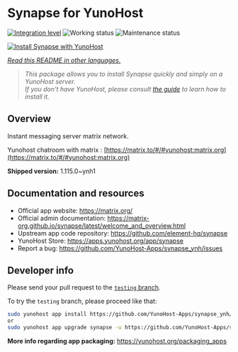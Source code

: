 <!--
N.B.: This README was automatically generated by <https://github.com/YunoHost/apps/tree/master/tools/readme_generator>
It shall NOT be edited by hand.
-->

# Synapse for YunoHost

[![Integration level](https://dash.yunohost.org/integration/synapse.svg)](https://ci-apps.yunohost.org/ci/apps/synapse/) ![Working status](https://ci-apps.yunohost.org/ci/badges/synapse.status.svg) ![Maintenance status](https://ci-apps.yunohost.org/ci/badges/synapse.maintain.svg)

[![Install Synapse with YunoHost](https://install-app.yunohost.org/install-with-yunohost.svg)](https://install-app.yunohost.org/?app=synapse)

*[Read this README in other languages.](./ALL_README.md)*

> *This package allows you to install Synapse quickly and simply on a YunoHost server.*  
> *If you don't have YunoHost, please consult [the guide](https://yunohost.org/install) to learn how to install it.*

## Overview

Instant messaging server matrix network.

Yunohost chatroom with matrix : [https://matrix.to/#/#yunohost:matrix.org](https://matrix.to/#/#yunohost:matrix.org)


**Shipped version:** 1.115.0~ynh1
## Documentation and resources

- Official app website: <https://matrix.org/>
- Official admin documentation: <https://matrix-org.github.io/synapse/latest/welcome_and_overview.html>
- Upstream app code repository: <https://github.com/element-hq/synapse>
- YunoHost Store: <https://apps.yunohost.org/app/synapse>
- Report a bug: <https://github.com/YunoHost-Apps/synapse_ynh/issues>

## Developer info

Please send your pull request to the [`testing` branch](https://github.com/YunoHost-Apps/synapse_ynh/tree/testing).

To try the `testing` branch, please proceed like that:

```bash
sudo yunohost app install https://github.com/YunoHost-Apps/synapse_ynh/tree/testing --debug
or
sudo yunohost app upgrade synapse -u https://github.com/YunoHost-Apps/synapse_ynh/tree/testing --debug
```

**More info regarding app packaging:** <https://yunohost.org/packaging_apps>
